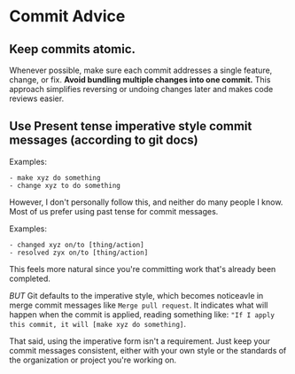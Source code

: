 # Commit Advice

## Keep commits atomic.

Whenever possible, make sure each commit addresses a single feature, change, or fix. **Avoid bundling multiple changes into one commit.** This approach simplifies reversing or undoing changes later and makes code reviews easier.

## Use Present tense imperative style commit messages (according to git docs)

Examples:

```
- make xyz do something
- change xyz to do something
```

However, I don't personally follow this, and neither do many people I know. Most of us prefer using past tense for commit messages.

Examples:

```
- changed xyz on/to [thing/action]
- resolved zyx on/to [thing/action]
```

This feels more natural since you're committing work that's already been completed.

_BUT_
Git defaults to the imperative style, which becomes noticeavle in merge commit messages like `Merge pull request`. It indicates what will happen when the commit is applied, reading something like: `"If I apply this commit, it will [make xyz do something]`.

That said, using the imperative form isn't a requirement. Just keep your commit messages consistent, either with your own style or the standards of the organization or project you're working on.
